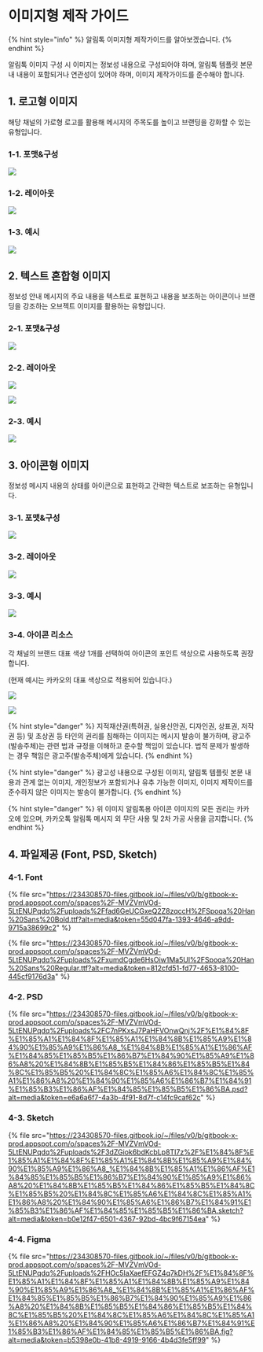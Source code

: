 # 이미지형 제작 가이드

{% hint style="info" %}
알림톡 이미지형 제작가이드를 알아보겠습니다.
{% endhint %}

알림톡 이미지 구성 시 이미지는 정보성 내용으로 구성되어야 하며, 알림톡 템플릿 본문 내 내용이 포함되거나 연관성이 있어야 하며, 이미지 제작가이드를 준수해야 합니다.

## **1. 로고형 이미지**

해당 채널의 가로형 로고를 활용해 메시지의 주목도를 높이고 브랜딩을 강화할 수 있는 유형입니다.

### **1-1. 포맷&구성**

![](https://234308570-files.gitbook.io/~/files/v0/b/gitbook-x-prod.appspot.com/o/spaces%2F-MVZVmVOd-5LtENUPqdq%2Fuploads%2FiQs7sAQ4ShrPHV07EoDH%2Fimage.png?alt=media&token=75c83145-fb47-44af-be2f-402f18168ee8)

### 1-2. 레이아웃

![](https://234308570-files.gitbook.io/~/files/v0/b/gitbook-x-prod.appspot.com/o/spaces%2F-MVZVmVOd-5LtENUPqdq%2Fuploads%2FuZj7q0f6yqkMXOh5H2W2%2F%E1%84%89%E1%85%B3%E1%84%8F%E1%85%B3%E1%84%85%E1%85%B5%E1%86%AB%E1%84%89%E1%85%A3%E1%86%BA%202021-11-08%20%E1%84%8B%E1%85%A9%E1%84%92%E1%85%AE%203.23.48.png?alt=media&token=3fc44059-4959-4af7-aa80-a0fa2bf04c50)

### 1-3. 예시

![](https://234308570-files.gitbook.io/~/files/v0/b/gitbook-x-prod.appspot.com/o/spaces%2F-MVZVmVOd-5LtENUPqdq%2Fuploads%2FjtyiChFbPO7OxHbGmC7W%2Fimage.png?alt=media&token=316fc2a6-d73a-4c9d-8712-a5fe205b67e2)

## 2. 텍스트 혼합형 이미지

정보성 안내 메시지의 주요 내용을 텍스트로 표현하고 내용을 보조하는 아이콘이나 브랜딩을 강조하는 오브젝트 이미지를 활용하는 유형입니다.

### 2-1. 포맷&구성

![](https://234308570-files.gitbook.io/~/files/v0/b/gitbook-x-prod.appspot.com/o/spaces%2F-MVZVmVOd-5LtENUPqdq%2Fuploads%2F6gMmxMxi5hmaS07Nrm4w%2Fimage.png?alt=media&token=8bf05dea-c7c9-4e29-9371-8f10d3a71f7b)

### 2-2. 레이아웃

![](https://234308570-files.gitbook.io/~/files/v0/b/gitbook-x-prod.appspot.com/o/spaces%2F-MVZVmVOd-5LtENUPqdq%2Fuploads%2FPurvhlItK4bBV94OvDSX%2F%E1%84%89%E1%85%B3%E1%84%8F%E1%85%B3%E1%84%85%E1%85%B5%E1%86%AB%E1%84%89%E1%85%A3%E1%86%BA%202021-11-01%20%E1%84%8B%E1%85%A9%E1%84%92%E1%85%AE%201.36.05.png?alt=media&token=69078806-c537-463a-87ec-347393a10393)

![](https://234308570-files.gitbook.io/~/files/v0/b/gitbook-x-prod.appspot.com/o/spaces%2F-MVZVmVOd-5LtENUPqdq%2Fuploads%2FG3ZAWBSXo3DlH2tDZ3CK%2F%E1%84%89%E1%85%B3%E1%84%8F%E1%85%B3%E1%84%85%E1%85%B5%E1%86%AB%E1%84%89%E1%85%A3%E1%86%BA%202021-11-08%20%E1%84%8B%E1%85%A9%E1%84%92%E1%85%AE%203.26.19.png?alt=media&token=a70e4f9e-b433-4e28-befc-525030567d6e)

### 2-3. 예시

![](https://234308570-files.gitbook.io/~/files/v0/b/gitbook-x-prod.appspot.com/o/spaces%2F-MVZVmVOd-5LtENUPqdq%2Fuploads%2FRY35SIOtS0ZdXLTycLRa%2Fimage.png?alt=media&token=0b8b2bf7-8834-456a-8b13-83d766562aea)

## 3. 아이콘형 이미지

정보성 메시지 내용의 상태를 아이콘으로 표현하고 간략한 텍스트로 보조하는 유형입니다.

### 3-1. 포맷&구성

![](https://234308570-files.gitbook.io/~/files/v0/b/gitbook-x-prod.appspot.com/o/spaces%2F-MVZVmVOd-5LtENUPqdq%2Fuploads%2FgaK0Y4otq1c8381145bD%2Fimage.png?alt=media&token=356a70b4-b60d-4b3a-a3f9-09d5529fcc5a)

### 3-2. 레이아웃

![](https://234308570-files.gitbook.io/~/files/v0/b/gitbook-x-prod.appspot.com/o/spaces%2F-MVZVmVOd-5LtENUPqdq%2Fuploads%2FlEijP1UCZCqNrtl0Nq1K%2F%E1%84%89%E1%85%B3%E1%84%8F%E1%85%B3%E1%84%85%E1%85%B5%E1%86%AB%E1%84%89%E1%85%A3%E1%86%BA%202021-11-08%20%E1%84%8B%E1%85%A9%E1%84%92%E1%85%AE%203.26.59.png?alt=media&token=1c080bf1-d687-4e97-95fe-66e5b70af331)

### 3-3. 예시

![](https://234308570-files.gitbook.io/~/files/v0/b/gitbook-x-prod.appspot.com/o/spaces%2F-MVZVmVOd-5LtENUPqdq%2Fuploads%2FvniQF5o1EVefQ5h2IXSx%2Fimage.png?alt=media&token=2606cc54-7b3c-4862-ab02-3786565511c1)

### 3-4. 아이콘 리소스

각 채널의 브랜드 대표 색상 1개를 선택하여 아이콘의 포인트 색상으로 사용하도록 권장합니다.&#x20;

(현재 예시는 카카오의 대표 색상으로 적용되어 있습니다.)

![](https://234308570-files.gitbook.io/~/files/v0/b/gitbook-x-prod.appspot.com/o/spaces%2F-MVZVmVOd-5LtENUPqdq%2Fuploads%2FcOvhdlgJw8TtpPwp3JNW%2F%E1%84%89%E1%85%B3%E1%84%8F%E1%85%B3%E1%84%85%E1%85%B5%E1%86%AB%E1%84%89%E1%85%A3%E1%86%BA%202021-11-01%20%E1%84%8B%E1%85%A9%E1%84%92%E1%85%AE%201.40.30.png?alt=media&token=6a47f160-57c5-426a-ab3a-b5dffa2828fa)

![](https://234308570-files.gitbook.io/~/files/v0/b/gitbook-x-prod.appspot.com/o/spaces%2F-MVZVmVOd-5LtENUPqdq%2Fuploads%2F9CP6mn6zlipeSrqIs3IH%2F%E1%84%89%E1%85%B3%E1%84%8F%E1%85%B3%E1%84%85%E1%85%B5%E1%86%AB%E1%84%89%E1%85%A3%E1%86%BA%202021-11-01%20%E1%84%8B%E1%85%A9%E1%84%92%E1%85%AE%201.40.38.png?alt=media&token=65142385-96ff-4c4b-8a9d-b88b958836f9)

{% hint style="danger" %}
지적재산권(특허권, 실용신안권, 디자인권, 상표권, 저작권 등) 및 초상권 등 타인의 권리를 침해하는 이미지는 메시지 발송이 불가하며, 광고주(발송주체)는 관련 법과 규정을 이해하고 준수할 책임이 있습니다. 법적 문제가 발생하는 경우 책임은 광고주(발송주체)에게 있습니다.
{% endhint %}

{% hint style="danger" %}
광고성 내용으로 구성된 이미지, 알림톡 템플릿 본문 내용과 관계 없는 이미지, 개인정보가 포함되거나 유추 가능한 이미지, 이미지 제작이드를 준수하지 않은 이미지는 발송이 불가합니다.
{% endhint %}

{% hint style="danger" %}
위 이미지 알림톡용 아이콘 이미지의 모든 권리는 카카오에 있으며, 카카오톡 알림톡 메시지 외 무단 사용 및 2차 가공 사용을 금지합니다.&#x20;
{% endhint %}

## 4. 파일제공 (Font, PSD, Sketch)

### 4-1. Font

{% file src="https://234308570-files.gitbook.io/~/files/v0/b/gitbook-x-prod.appspot.com/o/spaces%2F-MVZVmVOd-5LtENUPqdq%2Fuploads%2Ffad6GeUCGxeQ2Z8zqccH%2FSpoqa%20Han%20Sans%20Bold.ttf?alt=media&token=55d047fa-1393-4646-a9dd-9715a38699c2" %}

{% file src="https://234308570-files.gitbook.io/~/files/v0/b/gitbook-x-prod.appspot.com/o/spaces%2F-MVZVmVOd-5LtENUPqdq%2Fuploads%2FxumdCgde6HsOiw1Ma5Ul%2FSpoqa%20Han%20Sans%20Regular.ttf?alt=media&token=812cfd51-fd77-4653-8100-445cf9176d3a" %}

### 4-2. PSD

{% file src="https://234308570-files.gitbook.io/~/files/v0/b/gitbook-x-prod.appspot.com/o/spaces%2F-MVZVmVOd-5LtENUPqdq%2Fuploads%2FC7nPKxsJ7PaHFVOnwQnj%2F%E1%84%8F%E1%85%A1%E1%84%8F%E1%85%A1%E1%84%8B%E1%85%A9%E1%84%90%E1%85%A9%E1%86%A8_%E1%84%8B%E1%85%A1%E1%86%AF%E1%84%85%E1%85%B5%E1%86%B7%E1%84%90%E1%85%A9%E1%86%A8%20%E1%84%8B%E1%85%B5%E1%84%86%E1%85%B5%E1%84%8C%E1%85%B5%20%E1%84%8C%E1%85%A6%E1%84%8C%E1%85%A1%E1%86%A8%20%E1%84%90%E1%85%A6%E1%86%B7%E1%84%91%E1%85%B3%E1%86%AF%E1%84%85%E1%85%B5%E1%86%BA.psd?alt=media&token=e6a6a6f7-4a3b-4f91-8d7f-c14fc9caf62c" %}

### 4-3. Sketch

{% file src="https://234308570-files.gitbook.io/~/files/v0/b/gitbook-x-prod.appspot.com/o/spaces%2F-MVZVmVOd-5LtENUPqdq%2Fuploads%2F3dZGiok6bdKcbLp8TI7z%2F%E1%84%8F%E1%85%A1%E1%84%8F%E1%85%A1%E1%84%8B%E1%85%A9%E1%84%90%E1%85%A9%E1%86%A8_%E1%84%8B%E1%85%A1%E1%86%AF%E1%84%85%E1%85%B5%E1%86%B7%E1%84%90%E1%85%A9%E1%86%A8%20%E1%84%8B%E1%85%B5%E1%84%86%E1%85%B5%E1%84%8C%E1%85%B5%20%E1%84%8C%E1%85%A6%E1%84%8C%E1%85%A1%E1%86%A8%20%E1%84%90%E1%85%A6%E1%86%B7%E1%84%91%E1%85%B3%E1%86%AF%E1%84%85%E1%85%B5%E1%86%BA.sketch?alt=media&token=b0e12f47-6501-4367-92bd-4bc9f67154ea" %}

### 4-4. Figma

{% file src="https://234308570-files.gitbook.io/~/files/v0/b/gitbook-x-prod.appspot.com/o/spaces%2F-MVZVmVOd-5LtENUPqdq%2Fuploads%2FHOc5IaXaefEFGZ4q7kDH%2F%E1%84%8F%E1%85%A1%E1%84%8F%E1%85%A1%E1%84%8B%E1%85%A9%E1%84%90%E1%85%A9%E1%86%A8_%E1%84%8B%E1%85%A1%E1%86%AF%E1%84%85%E1%85%B5%E1%86%B7%E1%84%90%E1%85%A9%E1%86%A8%20%E1%84%8B%E1%85%B5%E1%84%86%E1%85%B5%E1%84%8C%E1%85%B5%20%E1%84%8C%E1%85%A6%E1%84%8C%E1%85%A1%E1%86%A8%20%E1%84%90%E1%85%A6%E1%86%B7%E1%84%91%E1%85%B3%E1%86%AF%E1%84%85%E1%85%B5%E1%86%BA.fig?alt=media&token=b5398e0b-41b8-4919-9166-4b4d3fe5ff99" %}
